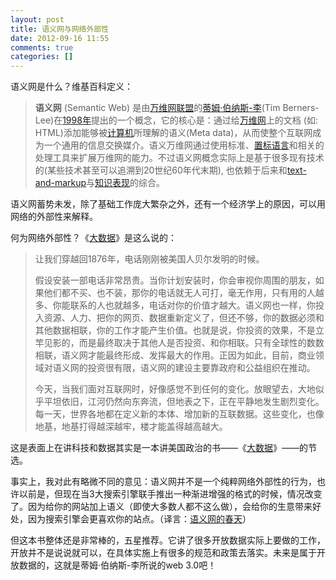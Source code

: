 ```yaml
---
layout: post
title: 语义网与网络外部性
date: 2012-09-16 11:55
comments: true
categories: []
---
```

语义网是什么？维基百科定义：
<blockquote><strong>语义网</strong> (Semantic Web) 是由<a title="万维网联盟" href="http://zh.wikipedia.org/wiki/%E4%B8%87%E7%BB%B4%E7%BD%91%E8%81%94%E7%9B%9F">万维网联盟</a>的<a title="蒂姆·伯纳斯-李" href="http://zh.wikipedia.org/wiki/%E8%92%82%E5%A7%86%C2%B7%E4%BC%AF%E7%BA%B3%E6%96%AF-%E6%9D%8E">蒂姆·伯纳斯-李</a>(Tim Berners-Lee)在<a title="1998年" href="http://zh.wikipedia.org/wiki/1998%E5%B9%B4">1998年</a>提出的一个概念，它的核心是：通过给<a title="万维网" href="http://zh.wikipedia.org/wiki/%E4%B8%87%E7%BB%B4%E7%BD%91">万维网</a>上的文档 (如: HTML)添加能够被<a title="计算机" href="http://zh.wikipedia.org/wiki/%E8%AE%A1%E7%AE%97%E6%9C%BA">计算机</a>所理解的语义(Meta data)，从而使整个互联网成为一个通用的信息交换媒介。语义万维网通过使用标准、<a title="置标语言" href="http://zh.wikipedia.org/wiki/%E7%BD%AE%E6%A0%87%E8%AF%AD%E8%A8%80">置标语言</a>和相关的处理工具来扩展万维网的能力。不过语义网概念实际上是基于很多现有技术的(某些技术甚至可以追溯到20世纪60年代末期), 也依赖于后来和<a title="XML" href="http://zh.wikipedia.org/wiki/XML">text-and-markup</a>与<a title="知识表现" href="http://zh.wikipedia.org/wiki/%E7%9F%A5%E8%AF%86%E8%A1%A8%E7%8E%B0">知识表现</a>的综合。</blockquote>
语义网蓄势未发，除了基础工作庞大繁杂之外，还有一个经济学上的原因，可以用网络的外部性来解释。<!--more-->

何为网络外部性？《<a href="http://union.dangdang.com/transfer.php?sys_id=1&amp;ad_type=10&amp;from=P-298749&amp;backurl=http%3A%2F%2Fproduct.dangdang.com%2Fproduct.aspx%3Fproduct_id%3D22788285" target="_blank">大数据</a>》是这么说的：
<blockquote>让我们穿越回1876年，电话刚刚被美国人贝尔发明的时候。

假设安装一部电话非常昂贵。当你计划安装时，你会审视你周围的朋友，如果他们都不买、也不装，那你的电话就无人可打，毫无作用，只有用的人越多、你能联系的人也就越多，电话对你的价值才越大。语义网也一样，你投入资源、人力、把你的网页、数据重新定义了，但还不够，你的数据必须和其他数据相联，你的工作才能产生价值。也就是说，你投资的效果，不是立竿见影的，而是最终取决于其他人是否投资、和你相联。只有全球性的数数相联，语义网才能最终形成、发挥最大的作用。正因为如此，目前，商业领域对语义网的投资很有限，语义网的建设主要靠政府和公益组织在推动。

今天，当我们面对互联网时，好像感觉不到任何的变化。放眼望去，大地似乎平坦依旧，江河仍然向东奔流，但地表之下，正在平静地发生剧烈变化。每一天，世界各地都在定义新的本体、增加新的互联数据。这些变化，也像地基，地基打得越深越牢，楼才能盖得越高越大。</blockquote>
这是表面上在讲科技和数据其实是一本讲美国政治的书——《<a href="http://union.dangdang.com/transfer.php?sys_id=1&amp;ad_type=10&amp;from=P-298749&amp;backurl=http%3A%2F%2Fproduct.dangdang.com%2Fproduct.aspx%3Fproduct_id%3D22788285" target="_blank">大数据</a>》——的节选。

事实上，我对此有略微不同的意见：语义网并不是一个纯粹网络外部性的行为，也许以前是，但现在当3大搜索引擎联手推出一种渐进增强的格式的时候，情况改变了。因为给你的网站加上语义（即使大多数人都不这么做），会给你的生意带来好处，因为搜索引擎会更喜欢你的站点。（译言：<a href="http://select.yeeyan.org/view/163202/204263">语义网的春天</a>）

但这本书整体还是非常棒的，五星推荐。它讲了很多开放数据实际上要做的工作，开放并不是说说就可以，在具体实施上有很多的规范和政策去落实。未来是属于开放数据的，这就是蒂姆·伯纳斯-李所说的web 3.0吧！
